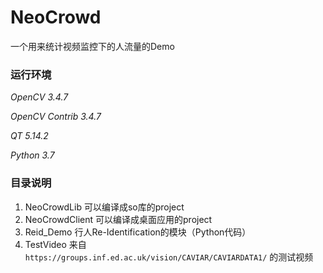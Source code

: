 # NeoCrowd
一个用来统计视频监控下的人流量的Demo

### 运行环境
*OpenCV 3.4.7*

*OpenCV Contrib 3.4.7*

*QT 5.14.2*

*Python 3.7*

### 目录说明
1. NeoCrowdLib 可以编译成so库的project
2. NeoCrowdClient 可以编译成桌面应用的project
3. Reid_Demo 行人Re-Identification的模块（Python代码）
4. TestVideo 来自 ```https://groups.inf.ed.ac.uk/vision/CAVIAR/CAVIARDATA1/``` 的测试视频
